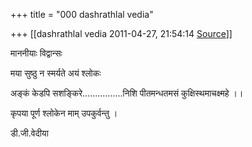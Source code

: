 +++
title = "000 dashrathlal vedia"

+++
[[dashrathlal vedia	2011-04-27, 21:54:14 [Source](https://groups.google.com/g/bvparishat/c/HotUrhRR0cE)]]



  

  

माननीयाः विद्वान्सः

मया सुष्ठु न स्मर्यते अयं श्लोकः

अङ्कं केडपि सशङ्किरे................निशि पीतमन्धतमसं कुक्षिस्थमाचक्ष्महे ।।

कृपया पूर्ण श्लोकेन माम् उपकुर्वन्तु ।

  

  

डी.जी.वेदीया

  

